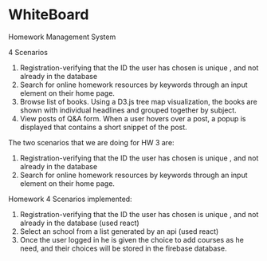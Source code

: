 # WhiteBoard
Homework Management System

4 Scenarios

1. Registration-verifying that  the ID the user has chosen  is unique , and not already in the database
2. Search for online homework resources by keywords  through an input element on their home page.
3. Browse list of books. Using a D3.js tree map visualization, the books are shown  with individual headlines and grouped together by subject. 
4. View posts of Q&A form. When a user hovers over a post, a popup is displayed that contains a short snippet of the post.


The two scenarios that we are doing for HW 3 are:

1. Registration-verifying that  the ID the user has chosen  is unique , and not already in the database
2. Search for online homework resources by keywords  through an input element on their home page.

Homework 4 Scenarios implemented:

1. Registration-verifying that  the ID the user has chosen  is unique , and not already in the database (used react)
2. Select an school from a list generated by an api (used react)
3. Once the user logged in he is given the choice to add courses as he need, and their choices will be stored in the firebase database.
